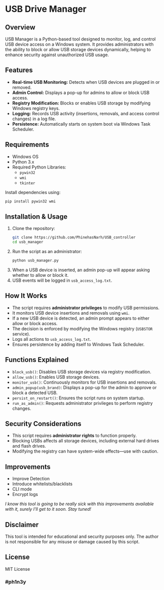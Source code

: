 # USB Drive Manager

## Overview
USB Manager is a Python-based tool designed to monitor, log, and control USB device access on a Windows system. It provides administrators with the ability to block or allow USB storage devices dynamically, helping to enhance security against unauthorized USB usage.

## Features
- **Real-time USB Monitoring:** Detects when USB devices are plugged in or removed.
- **Admin Control:** Displays a pop-up for admins to allow or block USB access.
- **Registry Modification:** Blocks or enables USB storage by modifying Windows registry keys.
- **Logging:** Records USB activity (insertions, removals, and access control changes) in a log file.
- **Persistence:** Automatically starts on system boot via Windows Task Scheduler.

## Requirements
- Windows OS
- Python 3.x
- Required Python Libraries:
  - `pywin32`
  - `wmi`
  - `tkinter`
  
Install dependencies using:
```sh
pip install pywin32 wmi
```

## Installation & Usage
1. Clone the repository:
   ```sh
   git clone https://github.com/PhinehasNarh/USB_controller
   cd usb_manager
   ```
2. Run the script as an administrator:
   ```sh
   python usb_manager.py
   ```
3. When a USB device is inserted, an admin pop-up will appear asking whether to allow or block it.
4. USB events will be logged in `usb_access_log.txt`.

## How It Works
- The script requires **administrator privileges** to modify USB permissions.
- It monitors USB device insertions and removals using `wmi`.
- If a new USB device is detected, an admin prompt appears to either allow or block access.
- The decision is enforced by modifying the Windows registry (`USBSTOR` service).
- Logs all actions to `usb_access_log.txt`.
- Ensures persistence by adding itself to Windows Task Scheduler.

## Functions Explained
- `block_usb()`: Disables USB storage devices via registry modification.
- `allow_usb()`: Enables USB storage devices.
- `monitor_usb()`: Continuously monitors for USB insertions and removals.
- `admin_popup(usb_brand)`: Displays a pop-up for the admin to approve or block a detected USB.
- `persist_on_restart()`: Ensures the script runs on system startup.
- `run_as_admin()`: Requests administrator privileges to perform registry changes.

## Security Considerations
- This script requires **administrator rights** to function properly.
- Blocking USBs affects all storage devices, including external hard drives and flash drives.
- Modifying the registry can have system-wide effects—use with caution.

## Improvements
- Improve Detection
- Introduce whitelists/blacklists
- CLI mode
- Encrypt logs

*I know this tool is going to be really sick with this improvements available with it, surely I'll get to it soon. Stay tuned!*

## Disclaimer
This tool is intended for educational and security purposes only. The author is not responsible for any misuse or damage caused by this script.

## License
MIT License


### #ph1n3y
